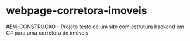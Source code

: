 # webpage-corretora-imoveis
#EM-CONSTRUÇÃO - Projeto teste de um site com estrutura backend em C# para uma corretora de imóveis
